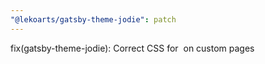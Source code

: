 ```yaml
---
"@lekoarts/gatsby-theme-jodie": patch
---
```


fix(gatsby-theme-jodie): Correct CSS for <img> on custom pages
